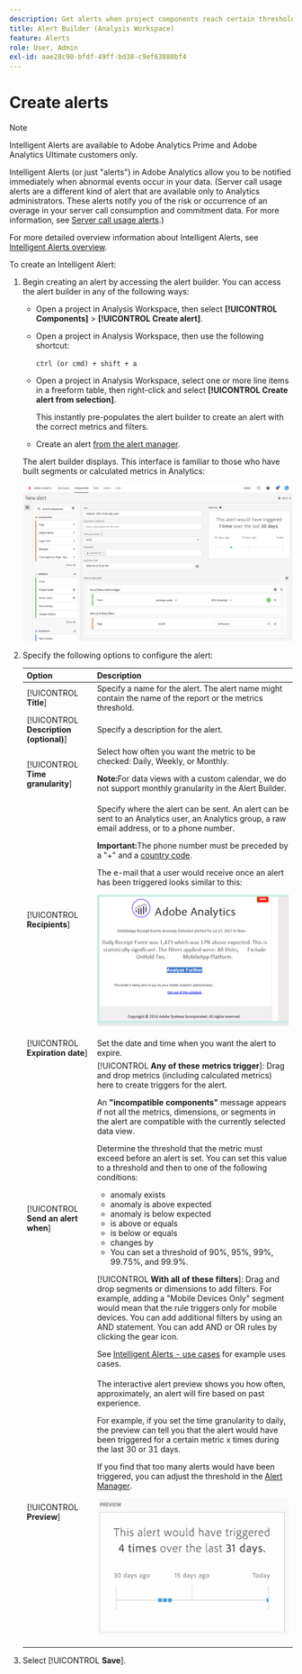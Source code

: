 ```yaml
---
description: Get alerts when project components reach certain thresholds.
title: Alert Builder (Analysis Workspace)
feature: Alerts
role: User, Admin
exl-id: aae28c90-bfdf-49ff-bd38-c9ef63880bf4
---
```

# Create alerts

>[!NOTE]
>
>Intelligent Alerts are available to Adobe Analytics Prime and Adobe Analytics Ultimate customers only.

Intelligent Alerts (or just "alerts") in Adobe Analytics allow you to be notified immediately when abnormal events occur in your data. (Server call usage alerts are a different kind of alert that are available only to Analytics administrators. These alerts notify you of the risk or occurrence of an overage in your server call consumption and commitment data. For more information, see [Server call usage alerts](/help/admin/admin/c-server-call-usage/scu-alerts.md).)

For more detailed overview information about Intelligent Alerts, see [Intelligent Alerts overview](/help/analyze/analysis-workspace/c-intelligent-alerts/intellligent-alerts.md).

To create an Intelligent Alert:

1. Begin creating an alert by accessing the alert builder. You can access the alert builder in any of the following ways:

   * Open a project in Analysis Workspace, then select **[!UICONTROL Components]** > **[!UICONTROL Create alert]**.
   * Open a project in Analysis Workspace, then use the following shortcut:

     `ctrl (or cmd) + shift + a` 
   * Open a project in Analysis Workspace, select one or more line items in a freeform table, then right-click and select **[!UICONTROL Create alert from selection]**.
     
     This instantly pre-populates the alert builder to create an alert with the correct metrics and filters.
   * Create an alert [from the alert manager](/help/components/c-alerts/alert-manager.md#create-alerts). 

   The alert builder displays. This interface is familiar to those who have built segments or calculated metrics in Analytics:

   ![](assets/alert-builder.png)

1. Specify the following options to configure the alert:

   | Option | Description | 
   |---------|----------|
   | [!UICONTROL **Title**]  | Specify a name for the alert. The alert name might contain the name of the report or the metrics threshold. | 
   | [!UICONTROL **Description (optional)**] | Specify a description for the alert. | 
   | [!UICONTROL **Time granularity**] | Select how often you want the metric to be checked: Daily, Weekly, or Monthly.<p><b>Note:</b>For data views with a custom calendar, we do not support monthly granularity in the Alert Builder.<!--true?--></p> | 
   | [!UICONTROL **Recipients**] | Specify where the alert can be sent. An alert can be sent to an Analytics user, an Analytics group, a raw email address, or to a phone number.<p><b>Important:</b>The phone number must be preceded by a "+" and a [country code](https://countrycode.org/).</p><p>The e-mail that a user would receive once an alert has been triggered looks similar to this:</p><p>![](assets/alerts-email.PNG)</p> | 
   | [!UICONTROL **Expiration date**] | Set the date and time when you want the alert to expire. | 
   | [!UICONTROL **Send an alert when**] | [!UICONTROL **Any of these metrics trigger**]: Drag and drop metrics (including calculated metrics) here to create triggers for the alert.<p>An **"incompatible components"** message appears if not all the metrics, dimensions, or segments in the alert are compatible with the currently selected data view.</p><p>Determine the threshold that the metric must exceed before an alert is set. You can set this value to a threshold and then to one of the following conditions:</p><ul><li>anomaly exists</li><li>anomaly is above expected</li><li>anomaly is below expected</li><li>is above or equals</li><li>is below or equals</li><li>changes by</li><li>You can set a threshold of 90%, 95%, 99%, 99.75%, and 99.9%.</li></ul><p>[!UICONTROL **With all of these filters**]: Drag and drop segments or dimensions to add filters. For example, adding a "Mobile Devices Only" segment would mean that the rule triggers only for mobile devices. You can add additional filters by using an AND statement. You can add AND or OR rules by clicking the gear icon.</p><p>See [Intelligent Alerts - use cases](/help/analyze/analysis-workspace/c-intelligent-alerts/alerts-use-cases.md) for example uses cases.</p> | 
   | [!UICONTROL **Preview**] | The interactive alert preview shows you how often, approximately, an alert will fire based on past experience.<p>For example, if you set the time granularity to daily, the preview can tell you that the alert would have been triggered for a certain metric x times during the last 30 or 31 days.</p><p>If you find that too many alerts would have been triggered, you can adjust the threshold in the [Alert Manager](/help/components/c-alerts/alert-manager.md).</p><p>![](assets/alert_preview.png)</p> |

1. Select [!UICONTROL **Save**].
